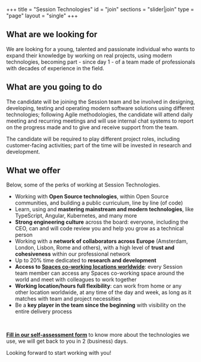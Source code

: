 +++
title = "Session Technologies"
id = "join"
sections = "slider|join"
type = "page"
layout = "single"
+++

## What are we looking for
We are looking for a young, talented and passionate individual who wants to expand their knowledge by working on real projects, using modern technologies, becoming part - since day 1 - of a team made of professionals with decades of experience in the field.

## What are you going to do
The candidate will be joining the Session team and be involved in designing, developing, testing and operating modern software solutions using different technologies; following Agile methodologies,
the candidate will attend daily meeting and recurring meetings and will use internal chat systems to report on the progress made and to give and receive support from the team.

The candidate will be required to play different project roles, including customer-facing activities; part of the time will be invested in research and development.

## What we offer
Below, some of the perks of working at Session Technologies.

- Working with **Open Source technologies**, within Open Source communities, and building a public curriculum, line by line (of code)
- Learn, using and **mastering mainstream and modern technologies**, like TypeScript, Angular, Kubernetes, and many more
- **Strong engineering culture** across the board: everyone, including the CEO, can and will code review you and help you grow as a technical person
- Working with a **network of collaborators across Europe** (Amsterdam, London, Lisbon, Rome and others), with a high level of **trust and cohesiveness** within our professional network
- Up to 20% time dedicated to **research and development**
- **Access to <a href="http://spacesworks.com" target="_blank">Spaces co-working locations worldwide</a>**: every Session team member can access any Spaces co-working space around the world and meet with colleagues to work together
- **Working location/hours full flexibility**: can work from home or any other location worldwide, at any time of the day and week, as long as it matches with team and project necessities
- Be a **key player in the team since the beginning** with visibility on the entire delivery process

<br/>

**[Fill in our self-assessment form](https://docs.google.com/forms/d/e/1FAIpQLSfw_xljKbAJ2IDHl0uZqj_46lJL0zCUM0jAh9R7bGr1uNSNDg/viewform?usp=sf_link)** to know more about the technologies we use, we
will get back to you in 2 (business) days.

Looking forward to start working with you!

<br/>

